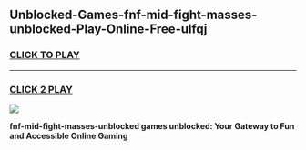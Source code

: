 
## Unblocked-Games-fnf-mid-fight-masses-unblocked-Play-Online-Free-ulfqj
<h3>
<a href="https://premium76.site?title=fnf-mid-fight-masses-unblocked&ref=26A">CLICK TO PLAY</a></h3>
<hr>

<h3>
<a href="https://premium76.site?title=fnf-mid-fight-masses-unblocked&ref=26A">CLICK 2 PLAY</a>
  
</h3>

<a href="https://premium76.site?title=fnf-mid-fight-masses-unblocked&ref=26A"><img src="https://clearcache.store/games.png"></a>


**fnf-mid-fight-masses-unblocked games unblocked: Your Gateway to Fun and Accessible Online Gaming**
